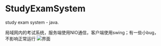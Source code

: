 # StudyExamSystem
study exam system - java.

局域网内的考试系统，服务端使用NIO通信，客户端使用swing；有一些小bug，不影响正常运行
![界面](https://github.com/Wwqf/StudyExamSystem/images/exam.png)
